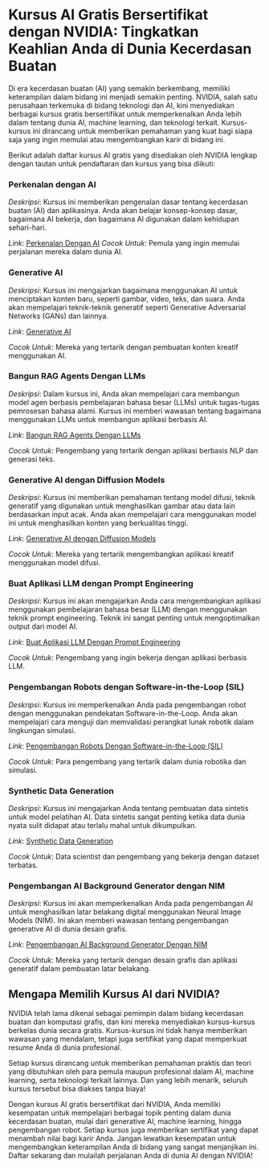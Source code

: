 # Kursus AI Gratis Bersertifikat dengan NVIDIA: Tingkatkan Keahlian Anda di Dunia Kecerdasan Buatan

Di era kecerdasan buatan (AI) yang semakin berkembang, memiliki keterampilan dalam bidang ini menjadi semakin penting. NVIDIA, salah satu perusahaan terkemuka di bidang teknologi dan AI, kini menyediakan berbagai kursus gratis bersertifikat untuk memperkenalkan Anda lebih dalam tentang dunia AI, machine learning, dan teknologi terkait. Kursus-kursus ini dirancang untuk memberikan pemahaman yang kuat bagi siapa saja yang ingin memulai atau mengembangkan karir di bidang ini.

Berikut adalah daftar kursus AI gratis yang disediakan oleh NVIDIA lengkap dengan tautan untuk pendaftaran dan kursus yang bisa diikuti:

### Perkenalan dengan AI

*Deskripsi*: Kursus ini memberikan pengenalan dasar tentang kecerdasan buatan (AI) dan aplikasinya. Anda akan belajar konsep-konsep dasar, bagaimana AI bekerja, dan bagaimana AI digunakan dalam kehidupan sehari-hari.

*Link*: [Perkenalan Dengan AI](https://learn.nvidia.com/courses/course-detail?course_id=course-v1:DLI+S-RX-02+V2)
*Cocok Untuk*: Pemula yang ingin memulai perjalanan mereka dalam dunia AI.

### Generative AI

*Deskripsi*: Kursus ini mengajarkan bagaimana menggunakan AI untuk menciptakan konten baru, seperti gambar, video, teks, dan suara. Anda akan mempelajari teknik-teknik generatif seperti Generative Adversarial Networks (GANs) dan lainnya.

*Link*: [Generative AI](https://learn.nvidia.com/courses/course-detail?course_id=course-v1:DLI+S-FX-07+V1)

*Cocok Untuk*: Mereka yang tertarik dengan pembuatan konten kreatif menggunakan AI.

### Bangun RAG Agents Dengan LLMs

*Deskripsi*: Dalam kursus ini, Anda akan mempelajari cara membangun model agen berbasis pembelajaran bahasa besar (LLMs) untuk tugas-tugas pemrosesan bahasa alami. Kursus ini memberi wawasan tentang bagaimana menggunakan LLMs untuk membangun aplikasi berbasis AI.

*Link*: [Bangun RAG Agents Dengan LLMs](https://learn.nvidia.com/courses/course-detail?course_id=course-v1:DLI+S-FX-15+V1)

*Cocok Untuk*: Pengembang yang tertarik dengan aplikasi berbasis NLP dan generasi teks.

### Generative AI dengan Diffusion Models

*Deskripsi*: Kursus ini memberikan pemahaman tentang model difusi, teknik generatif yang digunakan untuk menghasilkan gambar atau data lain berdasarkan input acak. Anda akan mempelajari cara menggunakan model ini untuk menghasilkan konten yang berkualitas tinggi.

*Link*: [Generative AI dengan Diffusion Models](https://learn.nvidia.com/courses/course-detail?course_id=course-v1:DLI+S-FX-14+V1)

*Cocok Untuk*: Mereka yang tertarik mengembangkan aplikasi kreatif menggunakan model difusi.

### Buat Aplikasi LLM dengan Prompt Engineering

*Deskripsi*: Kursus ini akan mengajarkan Anda cara mengembangkan aplikasi menggunakan pembelajaran bahasa besar (LLM) dengan menggunakan teknik prompt engineering. Teknik ini sangat penting untuk mengoptimalkan output dari model AI.

*Link*: [Buat Aplikasi LLM Dengan Prompt Engineering](https://learn.nvidia.com/courses/course-detail?course_id=course-v1:DLI+S-FX-12+V2)

*Cocok Untuk*: Pengembang yang ingin bekerja dengan aplikasi berbasis LLM.

### Pengembangan Robots dengan Software-in-the-Loop (SIL)

*Deskripsi*: Kursus ini memperkenalkan Anda pada pengembangan robot dengan menggunakan pendekatan Software-in-the-Loop. Anda akan mempelajari cara menguji dan memvalidasi perangkat lunak robotik dalam lingkungan simulasi.

*Link*: [Pengembangan Robots Dengan Software-in-the-Loop (SIL)](https://learn.nvidia.com/courses/course-detail?course_id=course-v1:DLI+S-OV-31+V1)

*Cocok Untuk*: Para pengembang yang tertarik dalam dunia robotika dan simulasi.

### Synthetic Data Generation

*Deskripsi*: Kursus ini mengajarkan Anda tentang pembuatan data sintetis untuk model pelatihan AI. Data sintetis sangat penting ketika data dunia nyata sulit didapat atau terlalu mahal untuk dikumpulkan.

*Link*: [Synthetic Data Generation](https://learn.nvidia.com/courses/course-detail?course_id=course-v1:DLI+S-OV-30+V1)

*Cocok Untuk*: Data scientist dan pengembang yang bekerja dengan dataset terbatas.

### Pengembangan AI Background Generator dengan NIM


*Deskripsi*: Kursus ini akan memperkenalkan Anda pada pengembangan AI untuk menghasilkan latar belakang digital menggunakan Neural Image Models (NIM). Ini akan memberi wawasan tentang pengembangan generative AI di dunia desain grafis.

*Link*: [Pengembangan AI Background Generator Dengan NIM](https://resources.nvidia.com/en-us-event-slides/free-courses)

*Cocok Untuk*: Mereka yang tertarik dengan desain grafis dan aplikasi generatif dalam pembuatan latar belakang.

## Mengapa Memilih Kursus AI dari NVIDIA?

NVIDIA telah lama dikenal sebagai pemimpin dalam bidang kecerdasan buatan dan komputasi grafis, dan kini mereka menyediakan kursus-kursus berkelas dunia secara gratis. Kursus-kursus ini tidak hanya memberikan wawasan yang mendalam, tetapi juga sertifikat yang dapat memperkuat resume Anda di dunia profesional.

Setiap kursus dirancang untuk memberikan pemahaman praktis dan teori yang dibutuhkan oleh para pemula maupun profesional dalam AI, machine learning, serta teknologi terkait lainnya. Dan yang lebih menarik, seluruh kursus tersebut bisa diakses tanpa biaya!

Dengan kursus AI gratis bersertifikat dari NVIDIA, Anda memiliki kesempatan untuk mempelajari berbagai topik penting dalam dunia kecerdasan buatan, mulai dari generative AI, machine learning, hingga pengembangan robot. Setiap kursus juga memberikan sertifikat yang dapat menambah nilai bagi karir Anda. Jangan lewatkan kesempatan untuk mengembangkan keterampilan Anda di bidang yang sangat menjanjikan ini. Daftar sekarang dan mulailah perjalanan Anda di dunia AI dengan NVIDIA!
